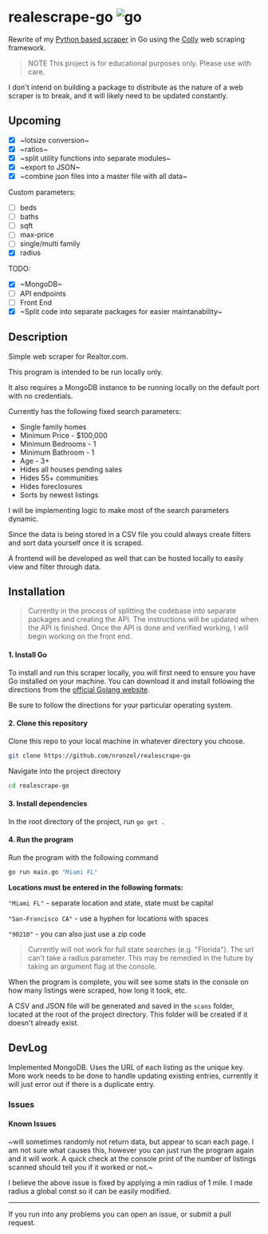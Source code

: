 # realescrape-go ![go](https://img.shields.io/github/languages/top/nronzel/realescrape-go?style=flat-square)

Rewrite of my [Python based scraper](https://github.com/nronzel/realescrape)
in Go using the [Colly](https://github.com/gocolly/colly) web scraping framework.

> NOTE This project is for educational purposes only. Please use with care.

I don't intend on building a package to distribute as the nature of a web scraper
is to break, and it will likely need to be updated constantly.

## Upcoming

- [x] ~lotsize conversion~
- [x] ~ratios~
- [x] ~split utility functions into separate modules~
- [x] ~export to JSON~
- [x] ~combine json files into a master file with all data~

Custom parameters:
- [ ] beds
- [ ] baths
- [ ] sqft
- [ ] max-price
- [ ] single/multi family
- [x] radius

TODO:
- [x] ~MongoDB~
- [ ] API endpoints
- [ ] Front End
- [x] ~Split code into separate packages for easier maintanability~

## Description

Simple web scraper for Realtor.com.

This program is intended to be run locally only.

It also requires a MongoDB instance to be running locally on the default port
with no credentials.

Currently has the following fixed search parameters:

- Single family homes
- Minimum Price - $100,000
- Minimum Bedrooms - 1
- Minimum Bathroom - 1
- Age - 3+
- Hides all houses pending sales
- Hides 55+ communities
- Hides foreclosures
- Sorts by newest listings

I will be implementing logic to make most of the search parameters dynamic.

Since the data is being stored in a CSV file you could always create filters
and sort data yourself once it is scraped.

A frontend will be developed as well that can be hosted locally to easily
view and filter through data.

## Installation

> Currently in the process of splitting the codebase into separate packages and
>creating the API. The instructions will be updated when the API is finished.
>Once the API is done and verified working, I will begin working on the front end.

#### 1. Install Go

To install and run this scraper locally, you will first need to ensure you have
Go installed on your machine. You can download it and install following
the directions from the [official Golang website](https://go.dev/doc/install).

Be sure to follow the directions for your particular operating system.

#### 2. Clone this repository

Clone this repo to your local machine in whatever directory you choose.

```bash
git clone https://github.com/nronzel/realescrape-go
```

Navigate into the project directory

```bash
cd realescrape-go
```

#### 3. Install dependencies

In the root directory of the project, run `go get .`

#### 4. Run the program

Run the program with the following command

```bash
go run main.go "Miami FL"
```
**Locations must be entered in the following formats:**

`"Miami FL"` - separate location and state, state must be capital

`"San-Francisco CA"` - use a hyphen for locations with spaces

`"90210"` - you can also just use a zip code

> Currently will not work for full state searches (e.g. "Florida"). The url can't
take a radius parameter. This may be remedied in the future by taking an argument
flag at the console.

When the program is complete, you will see some stats in the console on how many
listings were scraped, how long it took, etc.

A CSV and JSON file will be generated and saved in the `scans` folder, located
at the root of the project directory. This folder will be created if it doesn't
already exist.

## DevLog

Implemented MongoDB. Uses the URL of each listing as the unique key. More work needs
to be done to handle updating existing entries, currently it will just error out
if there is a duplicate entry.

### Issues

#### Known Issues

~will sometimes randomly not return data, but appear to scan each page.
I am not sure what causes this, however you can just run the program again
and it will work. A quick check at the console print of the number of listings
scanned should tell you if it worked or not.~

I believe the above issue is fixed by applying a min radius of 1 mile. I made
radius a global const so it can be easily modified.

---

If you run into any problems you can open an issue, or submit a pull request.
